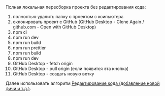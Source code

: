 Полная локальная пересборка проекта без редактирования кода:

01) полностью удалить папку с проектом с коипьютера
02) склонировать проект с GitHub (GitHub Desktop - Clone Again / github.com - Open with GitHub Desktop)
03) npm ci
04) npm run dev
05) npm run build
06) npm run prettier
07) npm run build
08) npm run dev
09) GitHub Desktop - fetch origin
10) GitHub Desktop - pull origin (если появится эта кнопка)
11) GitHub Desktop - создать новую ветку

Далее использовать алгоритм [Редактирование кода (добавление новой фичи и т.д.)](teamwork\code-editing\редактирование-кода.md).



<!-- README.ru.md -->